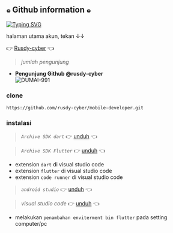 ## ๑ Github information ๑ 

<a href="https://github.com/rusdy-cyber" target="_blank"><img src="http://readme-typing-svg.herokuapp.com?font=Fira+Code&pause=1000&color=AA56F7&random=false&width=435&lines=folow+github+saya+!!;selamat+datang" alt="Typing SVG" /></a>

halaman utama akun, tekan ↓↓

👉 [Rusdy-cyber](https://github.com/rusdy-cyber) 👈


> _jumlah pengunjung_

- **Pengunjung Github @rusdy-cyber**  
       ![DUMAI-991](https://komarev.com/ghpvc/?username=rusdy-cyber&color=blue)
  >


### clone
```
https://github.com/rusdy-cyber/mobile-developer.git
```
### instalasi
> _`Archive SDK dart`_
👉 [unduh](https://dart.dev/get-dart/archive) 👈

>  _`Archive SDK Flutter`_
👉 [unduh](https://docs.flutter.dev/get-started/install/windows/mobile?tab=download) 👈
- extension `dart` di visual studio code
- extension `flutter` di visual studio code
- extension `code runner` di visual studio code
> _`android studio`_
  👉 [unduh](https://developer.android.com/studio?gad_source=1&gclid=Cj0KCQiArrCvBhCNARIsAOkAGcXZSUlPerfAqU4DBZu37eSqlnZY28NITx0xM1m7SMVcAK-tObu_mmAaAkjxEALw_wcB&gclsrc=aw.ds&hl=id) 👈

> _visual studio code_
  👉 [unduh](https://code.visualstudio.com/) 👈

- melakukan `penambahan enviterment bin flutter` pada setting computer/pc
